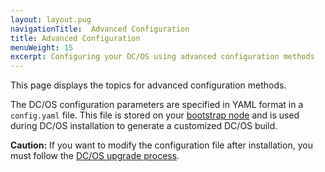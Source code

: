 ```yaml
---
layout: layout.pug
navigationTitle:  Advanced Configuration
title: Advanced Configuration
menuWeight: 15
excerpt: Configuring your DC/OS using advanced configuration methods
---
```


This page displays the topics for advanced configuration methods.

The DC/OS configuration parameters are specified in YAML format in a `config.yaml` file. This file is stored on your [bootstrap node](/1.11/installing/production/system-requirements/#bootstrap-node) and is used during DC/OS installation to generate a customized DC/OS build.

**Caution:** If you want to modify the configuration file after installation, you must follow the [DC/OS upgrade process](/1.11/installing/production/upgrading/).

